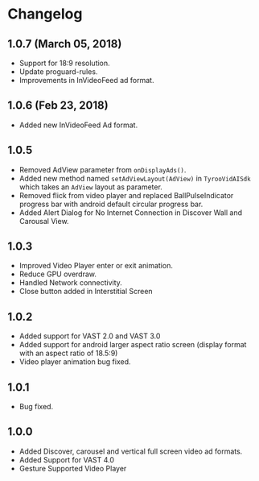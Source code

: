 Changelog
=====================

## 1.0.7 (March 05, 2018)
- Support for 18:9 resolution.
- Update proguard-rules.
- Improvements in InVideoFeed ad format.

## 1.0.6 (Feb 23, 2018)
- Added new InVideoFeed Ad format.

## 1.0.5
- Removed AdView parameter from ```onDisplayAds()```.
- Added new method named ```setAdViewLayout(AdView)``` in ```TyrooVidAISdk``` which takes an ```AdView``` layout as parameter.
- Removed flick from video player and replaced BallPulseIndicator progress bar with android default circular progress bar.
- Added Alert Dialog for No Internet Connection in Discover Wall and Carousal View.

## 1.0.3
- Improved Video Player enter or exit animation.
- Reduce GPU overdraw.
- Handled Network connectivity.
- Close button added in Interstitial Screen

## 1.0.2
- Added support for VAST 2.0 and VAST 3.0
- Added support for android larger aspect ratio screen (display format with an aspect ratio of 18.5:9)
- Video player animation bug fixed.

## 1.0.1
- Bug fixed.

## 1.0.0
- Added Discover, carousel and vertical full screen video ad formats.
- Added Support for VAST 4.0
- Gesture Supported Video Player
